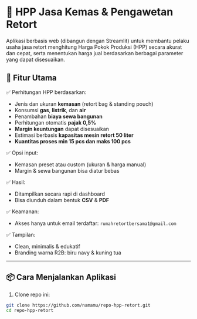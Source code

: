# 💼 HPP Jasa Kemas & Pengawetan Retort

Aplikasi berbasis web (dibangun dengan Streamlit) untuk membantu pelaku usaha jasa retort menghitung Harga Pokok Produksi (HPP) secara akurat dan cepat, serta menentukan harga jual berdasarkan berbagai parameter yang dapat disesuaikan.

## 🧠 Fitur Utama

✅ Perhitungan HPP berdasarkan:
- Jenis dan ukuran **kemasan** (retort bag & standing pouch)
- Konsumsi **gas**, **listrik**, dan **air**
- Penambahan **biaya sewa bangunan**
- Perhitungan otomatis **pajak 0,5%**
- **Margin keuntungan** dapat disesuaikan
- Estimasi berbasis **kapasitas mesin retort 50 liter**
- **Kuantitas proses min 15 pcs dan maks 100 pcs**

✅ Opsi input:
- Kemasan preset atau custom (ukuran & harga manual)
- Margin & sewa bangunan bisa diatur bebas

✅ Hasil:
- Ditampilkan secara rapi di dashboard
- Bisa diunduh dalam bentuk **CSV** & **PDF**

✅ Keamanan:
- Akses hanya untuk email terdaftar: `rumahretortbersama1@gmail.com`

✅ Tampilan:
- Clean, minimalis & edukatif
- Branding warna R2B: biru navy & kuning tua

---

## 📦 Cara Menjalankan Aplikasi

1. Clone repo ini:

```bash
git clone https://github.com/namamu/repo-hpp-retort.git
cd repo-hpp-retort
